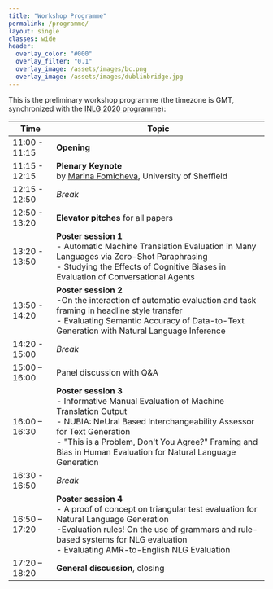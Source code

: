```yaml
---
title: "Workshop Programme"
permalink: /programme/
layout: single
classes: wide
header:
  overlay_color: "#000"
  overlay_filter: "0.1"
  overlay_image: /assets/images/bc.png
  overlay_image: /assets/images/dublinbridge.jpg
---
```


This is the preliminary workshop programme (the timezone is GMT, synchronized with the [INLG 2020 programme](https://www.inlg2020.org/programme)):

| Time          | Topic                                |
| ------------- | -------------------------------------|
| 11:00 - 11:15 | **Opening**                          |
| 11:15 - 12:15 | **Plenary Keynote**<br>by [Marina Fomicheva](https://www.sheffield.ac.uk/dcs/people/research-staff/marina-fomicheva), University of Sheffield  |
| 12:15 - 12:50 | *Break*                              | 
| 12:50 - 13:20 | **Elevator pitches** for all papers  |
| 13:20 - 13:50 | **Poster session 1**<br>- Automatic Machine Translation Evaluation in Many Languages via Zero-Shot Paraphrasing<br>- Studying the Effects of Cognitive Biases in Evaluation of Conversational Agents |
| 13:50 - 14:20 | **Poster session 2**<br>-On the interaction of automatic evaluation and task framing in headline style transfer<br>- Evaluating Semantic Accuracy of Data-to-Text Generation with Natural Language Inference |
| 14:20 - 15:00 | *Break*                              | 
| 15:00 – 16:00 | Panel discussion with Q&A            |
| 16:00 – 16:30 | **Poster session 3**<br>- Informative Manual Evaluation of Machine Translation Output<br>- NUBIA: NeUral Based Interchangeability Assessor for Text Generation<br>- "This is a Problem, Don't You Agree?" Framing and Bias in Human Evaluation for Natural Language Generation |
| 16:30 - 16:50 | *Break*                              | 
| 16:50 – 17:20 | **Poster session 4**<br>- A proof of concept on triangular test evaluation for Natural Language Generation<br>-Evaluation rules! On the use of grammars and rule-based systems for NLG evaluation<br>- Evaluating AMR-to-English NLG Evaluation |
| 17:20 – 18:20 | **General discussion**, closing      |
